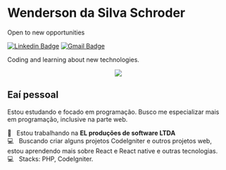 # Wenderson da Silva Schroder


Open to new opportunities

[![Linkedin Badge](https://img.shields.io/badge/-Wenderson%20da%20Silva%20Schroder-0073b1?style=flat-square&logo=Linkedin&logoColor=white&link=https://www.linkedin.com/in/wenderson-da-silva-schroder-a76a281ab/)](https://www.linkedin.com/in/wenderson-da-silva-schroder-a76a281ab/)  [![Gmail Badge](https://img.shields.io/badge/-wendersondasilva3@gmail.com-f00?style=flat-square&logo=Gmail&logoColor=white&link=mailto:wendersondasilva3@@gmail.com)](mailto:wendersondasilva3@@gmail.com)

Coding and learning about new technologies.
<div align="center">
<img width="auto" src="https://media-exp1.licdn.com/dms/image/C4D16AQEe4yNSpoyKmw/profile-displaybackgroundimage-shrink_200_800/0?e=1602115200&v=beta&t=iHL-FQz6j8eJFbV1ZfZlWGrn1StmsU8AoFzLriBEzsU">
</div>

## Eaí pessoal

Estou estudando e focado em programação.
Busco me especializar mais em programação, inclusive na parte web.

 :office:  &nbsp; Estou trabalhando na **EL produções de software LTDA**
 <br/> :computer: &nbsp; Buscando criar alguns projetos CodeIgniter e outros projetos web, estou aprendendo mais sobre React e React native e outras tecnologias.
 <br/> :computer: &nbsp; Stacks: PHP, CodeIgniter.
